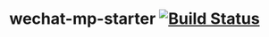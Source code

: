 # wechat-mp-starter [![Build Status](https://travis-ci.org/Hippoom/wechat-mp-starter.svg?branch=master)](https://travis-ci.org/Hippoom/wechat-mp-starter)